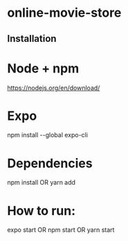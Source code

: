 # online-movie-store

## Installation
# Node + npm
https://nodejs.org/en/download/

# Expo
npm install --global expo-cli

# Dependencies
npm install OR yarn add

# How to run:
expo start
OR npm start
OR yarn start
